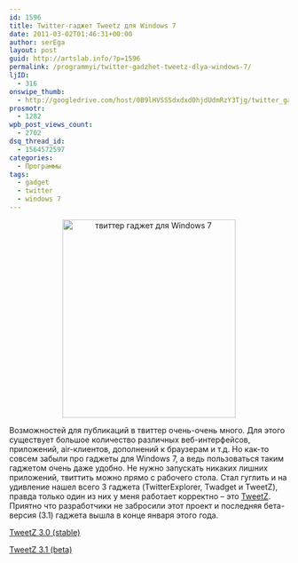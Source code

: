 ```yaml
---
id: 1596
title: Twitter-гаджет Tweetz для Windows 7
date: 2011-03-02T01:46:31+00:00
author: serEga
layout: post
guid: http://artslab.info/?p=1596
permalink: /programmyi/twitter-gadzhet-tweetz-dlya-windows-7/
ljID:
  - 316
onswipe_thumb:
  - http://googledrive.com/host/0B9lHVSSSdxdxd0hjdUdmRzY3Tjg/twitter_gadget_tweetz.jpg
prosmotr:
  - 1282
wpb_post_views_count:
  - 2702
dsq_thread_id:
  - 1564572597
categories:
  - Программы
tags:
  - gadget
  - twitter
  - windows 7
---
```

<center>
  <a href="http://artslab.info/wp-content/uploads/twitter_gadget_tweetz.jpg"><img src="http://artslab.info/wp-content/uploads/tweetz_preview.jpg" alt="твиттер гаджет для Windows 7" title="tweetz_preview" width="312" height="357" class="alignnone size-full wp-image-1668" srcset="http://googledrive.com/host/0B9lHVSSSdxdxd0hjdUdmRzY3Tjg/tweetz_preview.jpg 312w, http://googledrive.com/host/0B9lHVSSSdxdxd0hjdUdmRzY3Tjg/tweetz_preview-262x300.jpg 262w" sizes="(max-width: 312px) 100vw, 312px" /></a>
</center>

Возможностей для публикаций в твиттер очень-очень много. Для этого существует большое количество различных веб-интерфейсов, приложений, air-клиентов, дополнений к браузерам и т.д. Но как-то совсем забыли про гаджеты для Windows 7, а ведь пользоваться таким гаджетом очень даже удобно. Не нужно запускать никаких лишних приложений, твиттить можно прямо с рабочего стола. Стал гуглить и на удивление нашел всего 3 гаджета (TwitterExplorer, Twadget и TweetZ), правда только один из них у меня работает корректно &#8211; это [TweetZ](http://blueonionsoftware.com/blog.aspx?p=5b4bd9c2-bf31-48a7-a34a-047c738d88f5). Приятно что разработчики не забросили этот проект и последняя бета-версия (3.1) гаджета вышла в конце января этого года.

[TweetZ 3.0 (stable)](http://blueonionsoftware.com/download.aspx?filename=Downloads/tweetz3.gadget)

[TweetZ 3.1 (beta)](http://blueonionsoftware.com/download.aspx?filename=Downloads/tweetz31.gadget)